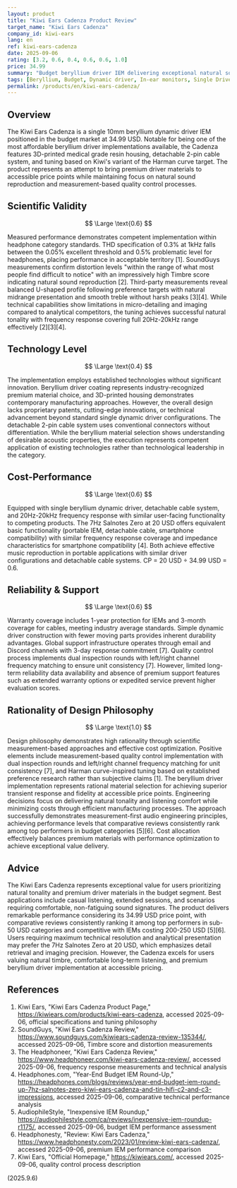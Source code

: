 ```yaml
---
layout: product
title: "Kiwi Ears Cadenza Product Review"
target_name: "Kiwi Ears Cadenza"
company_id: kiwi-ears
lang: en
ref: kiwi-ears-cadenza
date: 2025-09-06
rating: [3.2, 0.6, 0.4, 0.6, 0.6, 1.0]
price: 34.99
summary: "Budget beryllium driver IEM delivering exceptional natural sound with measurement-based quality control and remarkable cost-performance value"
tags: [Beryllium, Budget, Dynamic driver, In-ear monitors, Single Driver]
permalink: /products/en/kiwi-ears-cadenza/
---
```

## Overview

The Kiwi Ears Cadenza is a single 10mm beryllium dynamic driver IEM positioned in the budget market at 34.99 USD. Notable for being one of the most affordable beryllium driver implementations available, the Cadenza features 3D-printed medical grade resin housing, detachable 2-pin cable system, and tuning based on Kiwi's variant of the Harman curve target. The product represents an attempt to bring premium driver materials to accessible price points while maintaining focus on natural sound reproduction and measurement-based quality control processes.

## Scientific Validity

$$ \Large \text{0.6} $$

Measured performance demonstrates competent implementation within headphone category standards. THD specification of 0.3% at 1kHz falls between the 0.05% excellent threshold and 0.5% problematic level for headphones, placing performance in acceptable territory [1]. SoundGuys measurements confirm distortion levels "within the range of what most people find difficult to notice" with an impressively high Timbre score indicating natural sound reproduction [2]. Third-party measurements reveal balanced U-shaped profile following preference targets with natural midrange presentation and smooth treble without harsh peaks [3][4]. While technical capabilities show limitations in micro-detailing and imaging compared to analytical competitors, the tuning achieves successful natural tonality with frequency response covering full 20Hz-20kHz range effectively [2][3][4].

## Technology Level

$$ \Large \text{0.4} $$

The implementation employs established technologies without significant innovation. Beryllium driver coating represents industry-recognized premium material choice, and 3D-printed housing demonstrates contemporary manufacturing approaches. However, the overall design lacks proprietary patents, cutting-edge innovations, or technical advancement beyond standard single dynamic driver configurations. The detachable 2-pin cable system uses conventional connectors without differentiation. While the beryllium material selection shows understanding of desirable acoustic properties, the execution represents competent application of existing technologies rather than technological leadership in the category.

## Cost-Performance

$$ \Large \text{0.6} $$

Equipped with single beryllium dynamic driver, detachable cable system, and 20Hz-20kHz frequency response with similar user-facing functionality to competing products. The 7Hz Salnotes Zero at 20 USD offers equivalent basic functionality (portable IEM, detachable cable, smartphone compatibility) with similar frequency response coverage and impedance characteristics for smartphone compatibility [4]. Both achieve effective music reproduction in portable applications with similar driver configurations and detachable cable systems. CP = 20 USD ÷ 34.99 USD = 0.6.

## Reliability & Support

$$ \Large \text{0.6} $$

Warranty coverage includes 1-year protection for IEMs and 3-month coverage for cables, meeting industry average standards. Simple dynamic driver construction with fewer moving parts provides inherent durability advantages. Global support infrastructure operates through email and Discord channels with 3-day response commitment [7]. Quality control process implements dual inspection rounds with left/right channel frequency matching to ensure unit consistency [7]. However, limited long-term reliability data availability and absence of premium support features such as extended warranty options or expedited service prevent higher evaluation scores.

## Rationality of Design Philosophy

$$ \Large \text{1.0} $$

Design philosophy demonstrates high rationality through scientific measurement-based approaches and effective cost optimization. Positive elements include measurement-based quality control implementation with dual inspection rounds and left/right channel frequency matching for unit consistency [7], and Harman curve-inspired tuning based on established preference research rather than subjective claims [1]. The beryllium driver implementation represents rational material selection for achieving superior transient response and fidelity at accessible price points. Engineering decisions focus on delivering natural tonality and listening comfort while minimizing costs through efficient manufacturing processes. The approach successfully demonstrates measurement-first audio engineering principles, achieving performance levels that comparative reviews consistently rank among top performers in budget categories [5][6]. Cost allocation effectively balances premium materials with performance optimization to achieve exceptional value delivery.

## Advice

The Kiwi Ears Cadenza represents exceptional value for users prioritizing natural tonality and premium driver materials in the budget segment. Best applications include casual listening, extended sessions, and scenarios requiring comfortable, non-fatiguing sound signatures. The product delivers remarkable performance considering its 34.99 USD price point, with comparative reviews consistently ranking it among top performers in sub-50 USD categories and competitive with IEMs costing 200-250 USD [5][6]. Users requiring maximum technical resolution and analytical presentation may prefer the 7Hz Salnotes Zero at 20 USD, which emphasizes detail retrieval and imaging precision. However, the Cadenza excels for users valuing natural timbre, comfortable long-term listening, and premium beryllium driver implementation at accessible pricing.

## References

1. Kiwi Ears, "Kiwi Ears Cadenza Product Page," https://kiwiears.com/products/kiwi-ears-cadenza, accessed 2025-09-06, official specifications and tuning philosophy
2. SoundGuys, "Kiwi Ears Cadenza Review," https://www.soundguys.com/kiwiears-cadenza-review-135344/, accessed 2025-09-06, Timbre score and distortion measurements
3. The Headphoneer, "Kiwi Ears Cadenza Review," https://www.headphoneer.com/kiwi-ears-cadenza-review/, accessed 2025-09-06, frequency response measurements and technical analysis
4. Headphones.com, "Year-End Budget IEM Round-Up," https://headphones.com/blogs/reviews/year-end-budget-iem-round-up-7hz-salnotes-zero-kiwi-ears-cadenza-and-tin-hifi-c2-and-c3-impressions, accessed 2025-09-06, comparative technical performance analysis
5. AudiophileStyle, "Inexpensive IEM Roundup," https://audiophilestyle.com/ca/reviews/inexpensive-iem-roundup-r1175/, accessed 2025-09-06, budget IEM performance assessment
6. Headphonesty, "Review: Kiwi Ears Cadenza," https://www.headphonesty.com/2023/01/review-kiwi-ears-cadenza/, accessed 2025-09-06, premium IEM performance comparison
7. Kiwi Ears, "Official Homepage," https://kiwiears.com/, accessed 2025-09-06, quality control process description

(2025.9.6)